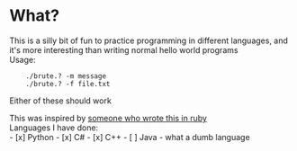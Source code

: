 # What?
This is a silly bit of fun to practice programming in different languages, and it's more interesting than writing normal hello world programs  
Usage:  

        ./brute.? -m message 
        ./brute.? -f file.txt

Either of these should work

This was inspired by [someone who wrote this in ruby](https://github.com/kickinespresso/brute_hello)  
Languages I have done:  
        - [x] Python
        - [x] C#
        - [x] C++
        - [ ] Java - what a dumb language

